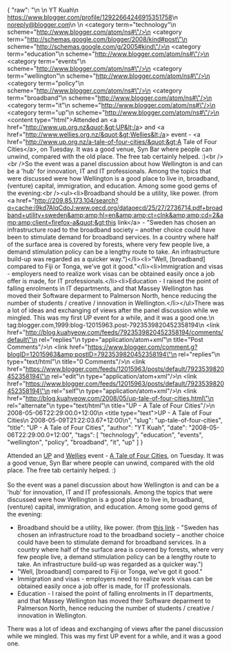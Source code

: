 {
  "raw": "<entry>\n  <author>\n    <name>YT Kuah</name>\n    <uri>https://www.blogger.com/profile/12922664246915351758</uri>\n    <email>noreply@blogger.com</email>\n  </author>\n  <category term=\"technology\"\n    scheme=\"http://www.blogger.com/atom/ns#\"/>\n  <category term=\"http://schemas.google.com/blogger/2008/kind#post\"\n    scheme=\"http://schemas.google.com/g/2005#kind\"/>\n  <category term=\"education\"\n    scheme=\"http://www.blogger.com/atom/ns#\"/>\n  <category term=\"events\"\n    scheme=\"http://www.blogger.com/atom/ns#\"/>\n  <category term=\"wellington\"\n    scheme=\"http://www.blogger.com/atom/ns#\"/>\n  <category term=\"policy\"\n    scheme=\"http://www.blogger.com/atom/ns#\"/>\n  <category term=\"broadband\"\n    scheme=\"http://www.blogger.com/atom/ns#\"/>\n  <category term=\"it\"\n    scheme=\"http://www.blogger.com/atom/ns#\"/>\n  <category term=\"up\"\n    scheme=\"http://www.blogger.com/atom/ns#\"/>\n  <content type=\"html\">Attended an &lt;a href=&quot;http://www.up.org.nz&quot;&gt;UP&lt;/a&gt; and &lt;a href=&quot;http://www.wellies.org.nz/&quot;&gt;Wellies&lt;/a&gt; event - &lt;a href=&quot;http://www.up.org.nz/a-tale-of-four-cities/&quot;&gt;A Tale of Four Cities&lt;/a&gt;, on Tuesday. It was a good venue,  Syn Bar where people can unwind, compared with the old place. The free tab certainly helped. :)&lt;br /&gt;&lt;br /&gt;So the event was a panel discussion about how Wellington is and can be a 'hub' for innovation, IT and IT professionals. Among the topics that were discussed were how Wellington is a good place to live in, broadband, (venture) capital, immigration, and education. Among some good gems of the evening:&lt;br /&gt;&lt;ul&gt;&lt;li&gt;Broadband should be a utility, like power. (from &lt;a href=&quot;http://209.85.173.104/search?q=cache:i9kd7AIqCdoJ:www.oecd.org/dataoecd/25/27/2736714.pdf+broadband+utility+sweden&amp;amp;hl=en&amp;amp;ct=clnk&amp;amp;cd=2&amp;amp;client=firefox-a&quot;&gt;this link&lt;/a&gt; - &quot;Sweden has chosen an infrastructure road to the broadband society – another choice could have been to stimulate demand for broadband services. In a country where half of the surface area is covered by forests, where very few people live, a demand stimulation policy can be a lengthy route to take. An infrastructure build-up was regarded as a quicker way.&quot;)&lt;/li&gt;&lt;li&gt;&quot;Well, [broadband] compared to Fiji or Tonga, we've got it good.&quot;&lt;/li&gt;&lt;li&gt;Immigration and visas - employers need to realize work visas can be obtained easily once a job offer is made, for IT professionals.&lt;/li&gt;&lt;li&gt;Education - I raised the point of falling enrolments in IT departments, and that Massey Wellington has moved their Software deparment to Palmerson North, hence reducing the number of students / creative / innovation in Wellington.&lt;/li&gt;&lt;/ul&gt;There was a lot of ideas and exchanging of views after the panel discussion while we mingled. This was my first UP event for a while, and it was a good one.</content>\n  <id>tag:blogger.com,1999:blog-12015963.post-7923539820452358194</id>\n  <link href=\"http://blog.kuahyeow.com/feeds/7923539820452358194/comments/default\"\n    rel=\"replies\"\n    type=\"application/atom+xml\"\n    title=\"Post Comments\"/>\n  <link href=\"https://www.blogger.com/comment.g?blogID=12015963&amp;postID=7923539820452358194\"\n    rel=\"replies\"\n    type=\"text/html\"\n    title=\"0 Comments\"/>\n  <link href=\"https://www.blogger.com/feeds/12015963/posts/default/7923539820452358194\"\n    rel=\"edit\"\n    type=\"application/atom+xml\"/>\n  <link href=\"https://www.blogger.com/feeds/12015963/posts/default/7923539820452358194\"\n    rel=\"self\"\n    type=\"application/atom+xml\"/>\n  <link href=\"http://blog.kuahyeow.com/2008/05/up-tale-of-four-cities.html\"\n    rel=\"alternate\"\n    type=\"text/html\"\n    title=\"UP - A Tale of Four Cities\"/>\n  <published>2008-05-06T22:29:00.0+12:00</published>\n  <title type=\"text\">UP - A Tale of Four Cities</title>\n  <updated>2008-05-09T21:22:03.67+12:00</updated>\n</entry>",
  "slug": "up-tale-of-four-cities",
  "title": "UP - A Tale of Four Cities",
  "author": "YT Kuah",
  "date": "2008-05-06T22:29:00.0+12:00",
  "tags": [
    "technology",
    "education",
    "events",
    "wellington",
    "policy",
    "broadband",
    "it",
    "up"
  ]
}

Attended an <a href="http://www.up.org.nz">UP</a> and <a href="http://www.wellies.org.nz/">Wellies</a> event - <a href="http://www.up.org.nz/a-tale-of-four-cities/">A Tale of Four Cities</a>, on Tuesday. It was a good venue,  Syn Bar where people can unwind, compared with the old place. The free tab certainly helped. :)<br /><br />So the event was a panel discussion about how Wellington is and can be a 'hub' for innovation, IT and IT professionals. Among the topics that were discussed were how Wellington is a good place to live in, broadband, (venture) capital, immigration, and education. Among some good gems of the evening:<br /><ul><li>Broadband should be a utility, like power. (from <a href="http://209.85.173.104/search?q=cache:i9kd7AIqCdoJ:www.oecd.org/dataoecd/25/27/2736714.pdf+broadband+utility+sweden&amp;hl=en&amp;ct=clnk&amp;cd=2&amp;client=firefox-a">this link</a> - "Sweden has chosen an infrastructure road to the broadband society – another choice could have been to stimulate demand for broadband services. In a country where half of the surface area is covered by forests, where very few people live, a demand stimulation policy can be a lengthy route to take. An infrastructure build-up was regarded as a quicker way.")</li><li>"Well, [broadband] compared to Fiji or Tonga, we've got it good."</li><li>Immigration and visas - employers need to realize work visas can be obtained easily once a job offer is made, for IT professionals.</li><li>Education - I raised the point of falling enrolments in IT departments, and that Massey Wellington has moved their Software deparment to Palmerson North, hence reducing the number of students / creative / innovation in Wellington.</li></ul>There was a lot of ideas and exchanging of views after the panel discussion while we mingled. This was my first UP event for a while, and it was a good one.